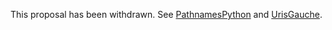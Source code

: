 This proposal has been withdrawn.  See [PathnamesPython](PathnamesPython.md) and [UrisGauche](http://practical-scheme.net/gauche/man/gauche-refe_182.html).
